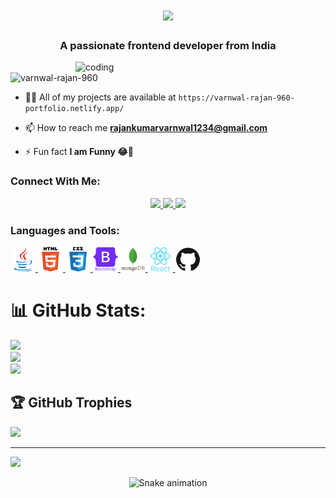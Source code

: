 <h1 align="center"> 
     <img src="https://readme-typing-svg.herokuapp.com/?font=Righteous&size=35&center=true&vCenter=true&width=500&height=70&duration=4000&lines=Hi+There!+👋;+I'm+Rajan+Kumar+Varnwal!;" /> 
 </h1> 
 <h3 align="center">A passionate frontend developer from India</h3> 
 <img align="right" alt="coding" width="400" src="https://user-images.githubusercontent.com/74038190/212749447-bfb7e725-6987-49d9-ae85-2015e3e7cc41.gif" alt=""> 
 <p align="left"> <img src="https://komarev.com/ghpvc/?username=varnwal-rajan-960&label=Profile%20views&color=0e75b6&style=flat" alt="varnwal-rajan-960" /> </p> 
  
 - 👨‍💻 All of my projects are available at `https://varnwal-rajan-960-portfolio.netlify.app/`  
  
 - 📫 How to reach me **rajankumarvarnwal1234@gmail.com** 
  
 - ⚡ Fun fact **I am Funny 😂🤭** 
  
 <div align="center">  
     <h3 align="left">Connect With Me:</h3> 
   <a href="https://www.linkedin.com/in/rajan-kumar-varnwal-82b6aa250?utm_source=share&utm_campaign=share_via&utm_content=profile&utm_medium=android_app " target="_blank"> 
     <img src="https://img.shields.io/badge/LinkedIn-0077B5?style=for-the-badge&logo=linkedin&logoColor=white" target="_blank" /> 
   </a> 
   <a href="https://varnwal-rajan-960-portfolio.netlify.app/" target="_blank"> 
      <img src="https://img.shields.io/badge/Portfolio-FF5722?style=for-the-badge&logo=todoist&logoColor=white" target="_blank" /> 
   </a> 
    <a href="mailto:rajankumarvarnwal1234@gmail.com" target="_blank"> 
     <img src="https://img.shields.io/badge/Email-D14836?style=for-the-badge&logo=gmail&logoColor=white" target="_blank" /> 
   </a> 
   
 </div> 
 <h3 align="left">Languages and Tools:</h3> 
 <p align="left"> 
   <a href="https://www.java.com" target="_blank" rel="noreferrer"> <img src="https://raw.githubusercontent.com/devicons/devicon/master/icons/java/java-original.svg" alt="java" width="40" height="40"/> </a> 
   <a href="https://www.w3.org/html/" target="_blank" rel="noreferrer"> <img src="https://raw.githubusercontent.com/devicons/devicon/master/icons/html5/html5-original-wordmark.svg" alt="html5" width="40" height="40"/> </a> 
   <a href="https://www.w3schools.com/css/" target="_blank" rel="noreferrer"> <img src="https://raw.githubusercontent.com/devicons/devicon/master/icons/css3/css3-original-wordmark.svg" alt="css3" width="40" height="40"/> </a> 
   <a href="https://getbootstrap.com" target="_blank" rel="noreferrer"> <img src="https://raw.githubusercontent.com/devicons/devicon/master/icons/bootstrap/bootstrap-plain-wordmark.svg" alt="bootstrap" width="40" height="40"/> </a> 
   <a href="https://www.mongodb.com/" target="_blank" rel="noreferrer"> <img src="https://raw.githubusercontent.com/devicons/devicon/master/icons/mongodb/mongodb-original-wordmark.svg" alt="mongodb" width="40" height="40"/> </a> 
   <a href="https://reactjs.org/" target="_blank" rel="noreferrer"> <img src="https://raw.githubusercontent.com/devicons/devicon/master/icons/react/react-original-wordmark.svg" alt="react" width="40" height="40"/> </a> 
   <a href="https://github.com" target="_blank" rel="noreferrer"> <img src="https://raw.githubusercontent.com/devicons/devicon/master/icons/github/github-original.svg" alt="github" width="40" height="40"/> </a> 
   
 </p> 
  
  
 # 📊 GitHub Stats: 
 ![](https://github-readme-stats.vercel.app/api?username=varnwal-rajan-960&theme=radical&hide_border=false&include_all_commits=false&count_private=false)<br/> 
 ![](https://nirzak-streak-stats.vercel.app/?user=varnwal-rajan-960&theme=radical&hide_border=false)<br/> 
 ![](https://github-readme-stats.vercel.app/api/top-langs/?username=varnwal-rajan-960&theme=radical&hide_border=false&include_all_commits=false&count_private=false&layout=compact) 
  
 ## 🏆 GitHub Trophies 
 ![](https://github-profile-trophy.vercel.app/?username=varnwal-rajan-960&theme=radical&no-frame=false&no-bg=false&margin-w=4) 
  
 --- 
 [![](https://visitcount.itsvg.in/api?id=varnwal-rajan-960&icon=0&color=0)](https://visitcount.itsvg.in) 
  
 <!-- Snake Game Repo View --> 
 <div align="center"> 
   <img src="https://profile-readme-generator.com/assets/snake.svg" alt="Snake animation" /> 
 </div>
